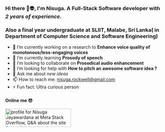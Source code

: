 ### Hi there 👋👽, I'm Nisuga. A Full-Stack Software developer with _2 years of experience_. 
### Also a final year undergraduate at SLIIT, Malabe, Sri Lanka( in Department of Computer Science and Software Engineering)

- 🔭 I’m currently working on a research to **Enhance voice quality of monotonous/less-engaging voices**
- 🌱 I’m currently learning **Prosody of speech**
- 👯 I’m looking to collaborate on **Prosodical audio enhancement**
- 🤔 I’m looking for help with **How to pitch an awesome software idea ?**
- 💬 Ask me about _new ideas_
- 📫 How to reach me: nisuga.rockwell@gmail.com
- ⚡ Fun fact: Ultra curious person

#### Online me 😎
<a href="https://stackoverflow.com/users/10010326/nisuga-jayawardana"><img src="https://stackoverflow.com/users/flair/10010326.png" width="208" height="58" alt="profile for Nisuga Jayawardana at Meta Stack Overflow, Q&amp;A about the site for professional and enthusiast programmers" title="profile for Nisuga Jayawardana at Meta Stack Overflow, Q&amp;A about the site for professional and enthusiast programmers"></a>
